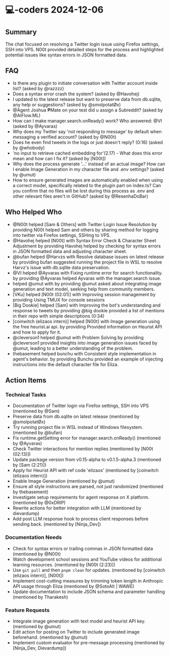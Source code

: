 # 💻-coders 2024-12-06

## Summary

The chat focused on resolving a Twitter login issue using Firefox settings, SSH into VPS. N00t provided detailed steps for the process and highlighted potential issues like syntax errors in JSON formatted data.

## FAQ

- Is there any plugin to initiate conversation with Twitter account inside list? (asked by @razzzz)
- Does a syntax error crash the system? (asked by @Havohej)
- I updated to the latest release but want to preserve data from db.sqlite, any help or suggestions? (asked by @smolpotatØx)
- @Agent Joshua ₱Mate on your test did u assign a Subreddit? (asked by @AIFlow.ML)
- How can I make manager.search.onReady() work? Who answered: @VI (asked by @Ayvaras)
- Why does my Twitter say 'not responding to message' by default when messaging a verified account? (asked by @N00t)
- Does he even find tweets in the logs or just doesn't reply? (0:16) (asked by @whobody)
- 'no input to retrieve cached embedding for'(2.17) - What does this error mean and how can I fix it? (asked by [N00t])
- Why does the process generate '...' instead of an actual image? How can I enable Image Generation in my character file and .env settings? (asked by @umut)
- How to ensure generated images are automatically enabled when using a correct model, specifically related to the plugin part on index.ts? Can you confirm that no files will be lost during this process as .env and other relevant files aren't in GitHub? (asked by @ResenhaDoBar)

## Who Helped Who

- @N00t helped [Sam & Others] with Twitter Login Issue Resolution by providing N00t helped Sam and others by sharing method for logging into twitter via Firefox settings, SSHing to VPS.
- @Havohej helped [N00t] with Syntax Error Check & Character Sheet Adjustment by providing Havohej helped by checking for syntax errors in JSON formatted data and adjusting character sheet.
- @bufan helped @Harvzs with Resolve database issues on latest release by providing bufan suggested running the project file in WSL to resolve Harvz's issue with db.sqlite data preservation.
- @VI helped @Ayvaras with Fixing runtime error for search functionality. by providing @Ayvaras helped Ayvaras with the manager.search issue.
- helped @umut with by providing @umut asked about integrating image generation and text model, seeking help from community members.
- [VKu] helped [N00t (02:01)] with Improving session management by providing Using TMUX for console sessions
- [Big Dookie] helped [Sam] with Improving the bot's understanding and response to tweets by providing @big dookie provided a list of mentions in their repo with simple descriptions (0:34)
- [coinwitch (elizaos intern)] helped [N00t] with Image generation using the free heurist.ai api. by providing Provided information on Heurist API and how to apply for it.
- @cleverson1 helped @umut with Problem Solving by providing @cleverson1 provided insights into image generation issues faced by @umut, leading to a better understanding of the problem.
- thebasement helped bunchu with Consistent style implementation in agent's behavior. by providing Bunchu provided an example of injecting instructions into the default character file for Eliza.

## Action Items

### Technical Tasks

- Documentation of Twitter login via Firefox settings, SSH into VPS (mentioned by @Sam)
- Preserve data from db.sqlite on latest release (mentioned by @smolpotatØx)
- Try running project file in WSL instead of Windows filesystem. (mentioned by @bufan)
- Fix runtime.getSetting error for manager.search.onReady() (mentioned by @Ayvaras)
- Check Twitter interactions for mention replies (mentioned by [N00t (02:13)])
- Update package version from v0.15-alpha to v0.1.5-alpha.3 (mentioned by [Sam (2:21)])
- Apply for Heurist API with ref code 'elizaos' (mentioned by [coinwitch (elizaos intern)])
- Enable Image Generation (mentioned by @umut)
- Ensure all style instructions are parsed, not just randomized (mentioned by thebasement)
- Investigate setup requirements for agent response on X platform. (mentioned by @0xDRIP)
- Rewrite actions for better integration with LLM (mentioned by dievardump)
- Add post LLM response hook to process client responses before sending back. (mentioned by [Ninja_Dev])

### Documentation Needs

- Check for syntax errors or trailing commas in JSON formatted data (mentioned by @N00t)
- Watch development school sessions and YouTube videos for additional learning resources. (mentioned by [N00t (2:23)])
- Use `git pull` and then `pnpm clean` for updates. (mentioned by [coinwitch (elizaos intern)], [N00t])
- Implement cost-cutting measures by trimming token length in Anthropic API usage through Eliza (mentioned by @SotoAlt | WAWE)
- Update documentation to include JSON schema and parameter handling (mentioned by Tharakesh)

### Feature Requests

- Integrate image generation with text model and heurist API key. (mentioned by @umut)
- Edit action for posting on Twitter to include generated image beforehand. (mentioned by @umut)
- Implement custom evaluator for pre-message processing (mentioned by [Ninja_Dev, Dievardump])
